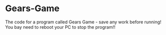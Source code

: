 # Gears-Game
The code for a program called Gears Game - save any work before running! You bay need to reboot your PC to stop the program!!
